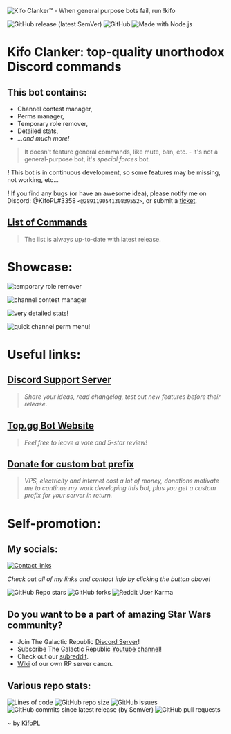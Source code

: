 ![Kifo Clanker™ - When general purpose bots 
fail, run !kifo](https://i.imgur.com/hWkoxmm.jpg)

![GitHub release (latest SemVer)](https://img.shields.io/github/v/release/kifopl/kifo-clanker?label=latest)
![GitHub](https://img.shields.io/github/license/kifopl/kifo-clanker)
![Made with Node.js](https://img.shields.io/badge/Made%20with-Node.js-1f425f.svg)

# Kifo Clanker: top-quality unorthodox Discord commands

## **This bot contains:**
- Channel contest manager,
- Perms manager,
- Temporary role remover,
- Detailed stats,
- *...and much more!*

> It doesn't feature general commands, like mute, ban, etc. - it's not a general-purpose bot, it's *special forces* bot. 

**!** This bot is in continuous development, so some features may be missing, not working, etc...

**!** If you find any bugs (or have an awesome idea), please notify me on Discord: @KifoPL#3358 `<@289119054130839552>`, or submit a [ticket](https://github.com/KifoPL/kifo-clanker/issues/new/choose).

## [List of Commands](/commandList.md)

> The list is always up-to-date with latest release.

# Showcase:

![temporary role remover](https://i.imgur.com/xJ7bxUu.png)

![channel contest manager](https://i.imgur.com/3S2ssFr.png)

![very detailed stats!](https://i.imgur.com/84yIvBP.png)

![quick channel perm menu!](https://i.imgur.com/xzpjGTp.png)


# Useful links:

## [Discord Support Server](https://discord.com/invite/HxUFQCxPFp)
> *Share your ideas, read changelog, test out new features before their release*. 

## [Top.gg Bot Website](https://top.gg/bot/795638549730295820)
> *Feel free to leave a vote and 5-star review!*

## [Donate for custom bot prefix](https://www.buymeacoffee.com/kifoPL)
> *VPS, electricity and internet cost a lot of money, donations motivate me to continue my work developing this bot, plus you get a custom prefix for your server in return.*

# Self-promotion:

## My socials:
[![Contact links](http://ForTheBadge.com/images/badges/built-with-love.svg)](https://bio.link/kifopl)

*Check out all of my links and contact info by clicking the button above!*

![GitHub Repo stars](https://img.shields.io/github/stars/kifopl/kifo-clanker?style=social)
![GitHub forks](https://img.shields.io/github/forks/kifopl/kifo-clanker?style=social)
![Reddit User Karma](https://img.shields.io/reddit/user-karma/combined/kifopl?style=social)

## Do you want to be a part of amazing Star Wars community?
* Join The Galactic Republic [Discord Server](https://discord.gg/Hhp74va)!
* Subscribe The Galactic Republic [Youtube channel](https://www.youtube.com/channel/UC8-8TAqa9pr1aTfa5Ei83wg?sub_confirmation=1)!
* Check out our [subreddit](https://www.reddit.com/r/republicdiscord/).
* [Wiki](https://tgr-discord-server.fandom.com/wiki/TGR_Discord_Server_Wiki) of our own RP server canon.

## Various repo stats:
![Lines of code](https://img.shields.io/tokei/lines/github/kifopl/kifo-clanker)
![GitHub repo size](https://img.shields.io/github/repo-size/kifopl/kifo-clanker)
![GitHub issues](https://img.shields.io/github/issues/kifopl/kifo-clanker?label=in-dev%20features)
![GitHub commits since latest release (by SemVer)](https://img.shields.io/github/commits-since/kifopl/kifo-clanker/latest)
![GitHub pull requests](https://img.shields.io/github/issues-pr/kifopl/kifo-clanker)

~ by [KifoPL](https://github.com/KifoPL)
